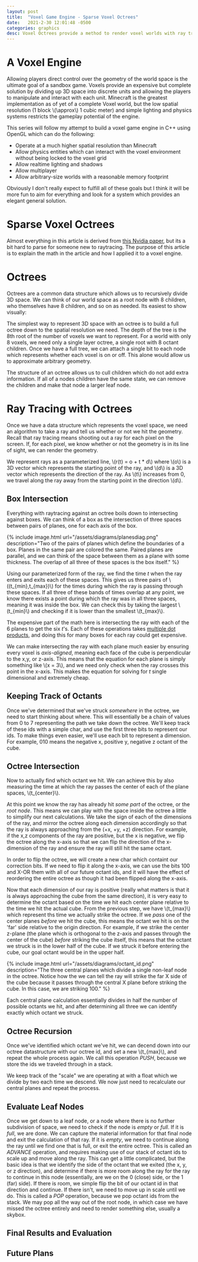 ```yaml
---
layout: post
title:  "Voxel Game Engine - Sparse Voxel Octrees"
date:   2021-2-30 12:01:48 -0500
categories: graphics
desc: Voxel Octrees provide a method to render voxel worlds with ray tracing.
---
```

# A Voxel Engine

Allowing players direct control over the geometry of the world space is the ultimate goal of a sandbox game. Voxels provide an expensive but complete
solution by dividing up 3D space into discrete units and allowing the players to manipulate and interact with each unit. Minecraft is the greatest
implementation as of yet of a complete Voxel world, but the low spatial resolution (1 block \\(\approx\\) 1 cubic meter) and simple lighting and physics systems restricts
the gameplay potential of the engine.

This series will follow my attempt to build a voxel game engine in C++ using OpenGL which can do the following:
  - Operate at a much higher spatial resolution than Minecraft
  - Allow physics entities which can interact with the voxel environment without being locked to the voxel grid
  - Allow realtime lighting and shadows
  - Allow multiplayer
  - Allow arbitrary-size worlds with a reasonable memory footprint

Obviously I don't really expect to fulfill all of these goals but I think it will be more fun to aim for everything and look for a system which provides an
elegant general solution.

# Sparse Voxel Octrees

Almost everything in this article is derived from [this Nvidia paper](https://research.nvidia.com/sites/default/files/pubs/2010-02_Efficient-Sparse-Voxel/laine2010tr1_paper.pdf), but its a bit hard to parse for someone new to raytracing. The purpose of this article is to explain the math in the article and how I applied it to a voxel engine.


# Octrees

Octrees are a common data structure which allows us to recursively divide 3D space.
We can think of our world space as a root node with 8 children, who themselves have 8 children, and so on as needed.
Its easiest to show visually:

The simplest way to represent 3D space with an octree is to build a full octree down to the spatial resolution we need. The depth of the tree is the 8th root of the number of voxels we want to represent. For a world with only 8 voxels, we need only a single layer octree, a single root with 8 octant children. Once we have a full tree, we can attach a single bit to each node which represents whether each voxel is on or off. This alone would allow us to approximate arbitrary geometry.

The structure of an octree allows us to cull children which do not add extra information. If all of a nodes children have the same state, we can remove the children and make that node a larger leaf node. 

# Ray Tracing with Octrees

Once we have a data structure which represents the voxel space, we need an algorithm to take a ray and tell us whether or not we hit the geometry. Recall that ray tracing means shooting out a ray for each pixel on the screen. If, for each pixel, we know whether or not the geometry is in its line of sight, we can render the geometry.

We represent rays as a parameterized line, 
\\(r(t) = o + t * d\\)
where \\(o\\) is a 3D vector which represents the starting point of the ray, and \\(d\\) is a 3D vector which represents the direction of the ray. As \\(t\\) increases from 0, we travel along the ray away from the starting point in the direction \\(d\\).

## Box Intersection

Everything with raytracing against an octree boils down to intersecting against boxes. We can think of a box as the intersection of three spaces between pairs of planes, one for each axis of the box.

{% include image.html url="/assets/diagrams/planesdiag.png" description="Two of the pairs of planes which define the boundaries of a box. Planes in the same pair are colored the same. Paired planes are parallel, and we can think of the space between them as a plane with some thickness. The overlap of all three of these spaces is the box itself." %}


Using our parameterized form of the ray, we find the time *t* when the ray enters and exits each of these spaces. This gives us three pairs of \\((t_{min},t_{max})\\) for the times during which the ray is passing through these spaces. If all three of these bands of times overlap at any point, we know there exists a point during which the ray was in all three spaces, meaning it was inside the box. We can check this by taking the largest \\(t_{min}\\) and checking if it is lower than the smallest \\(t_{max}\\).

The expensive part of the math here is intersecting the ray with each of the 6 planes to get the six *t*'s. Each of these operations takes [multiple dot products](https://en.wikipedia.org/wiki/Line%E2%80%93plane_intersection), and
doing this for many boxes for each ray could get expensive. 

We can make intersecting the ray with each plane much easier by ensuring every voxel is *axis-aligned*, meaning each face of the cube is perpendicular to the x,y, or z-axis. This means that the equation for each plane is simply something like \\(x = 3\\), and we need only check when the ray crosses this point in the x-axis. This makes the equation for solving for *t* single dimensional and extremely cheap. 

## Keeping Track of Octants

Once we've determined that we've struck *somewhere* in the octree, we need to start thinking about where. This will essentially be a chain of values from 0 to 7 representing the path we take down the octree. We'll keep track of these ids with a simple char, and use the first three bits to represent our ids. To make things even easier, we'll use each bit to represent a dimension. For example, 010 means the negative x, positive y, negative z octant of the cube. 

## Octree Intersection

Now to actually find which octant we hit. We can achieve this by also measuring the time at which the ray passes the center of each of the plane spaces, \\(t_{center}\\). 

At this point we know the ray has already hit *some part* of the octree, or the *root node*. This means we can play with the space inside the octree a little to simplify our next calculations. We take the sign of each of the dimensions of the ray, and mirror the octree along each dimension accordingly so that the ray is always approaching from the (+x, +y, +z) direction. For example, if the x,z components of the ray are positive, but the x is negative, we flip the octree along the x-axis so that we can flip the direction of the x-dimension of the ray and ensure the ray will still hit the same octant. 

In order to flip the octree, we will create a new char which containt our correction bits. If we need to flip it along the x-axis, we can use the bits 100 and X-OR them with all of our future octant ids, and it will have the effect of reordering the entire octree as though it had been flipped along the x-axis.

Now that each dimension of our ray is positive (really what matters is that it is always approaching the cube from the same direction), it is very easy to determine the octant based on the time we hit each center plane relative to the time we hit the actual cube. From the previous step, we have \\(t_{max}\\) which represent ths time we actually strike the octree. If we *pass* one of the center planes *before* we hit the cube, this means the octant we hit is on the 'far' side relative to the origin direction. For example, if we strike the center z-plane (the plane which is orthogonal to the z-axis and passes through the center of the cube) *before* striking the cube itself, this means that the octant we struck is in the lower half of the cube. If we struck it before entering the cube, our goal octant would be in the upper half. 


{% include image.html url="/assets/diagrams/octant_id.png" description="The three central planes which divide a single non-leaf node in the octree. Notice how the we can tell the ray will strike the far X side of the cube because it passes through the central X plane before striking the cube. In this case, we are striking 100." %}

Each central plane calculation essentially divides in half the number of possible octants we hit, and after determining all three we can identify exactly which octant we struck.

## Octree Recursion

Once we've identified which octant we've hit, we can decend down into our octree datastructure with our octree id, and set a new \\(t_{max}\\), and repeat the whole process again. We call this operation *PUSH*, because we store the ids we traveled through in a stack.

We keep track of the "scale" we are operating at with a float which we divide by two each time we descend. We now just need to recalculate our central planes and repeat the process. 

## Evaluate Leaf Nodes

Once we get down to a leaf node, or a node where there is no further subdivision of space, we need to check if the node is *empty* or *full*. If it is *full*, we are done. We can capture the material information for that final node and exit the calculation of that ray. If it is *empty*, we need to continue along the ray until we find one that is full, or exit the entire octree. This is called an *ADVANCE* operation, and requires making use of our stack of octant ids to scale up and move along the ray. This can get a little complicated, but the basic idea is that we identify the side of the octant that we exited (the x, y, or z direction), and determine if there is more room along the ray for the ray to continue in this node (essentially, are we on the 0 (close) side, or the 1 (far) side). If there is room, we simple flip the bit of our octant id in that direction and continue. If there isn't, we need to move up in scale until we do. This is called a *POP* operation, because we pop octant ids from the stack. We may pop all the way out of the root node, in which case we have missed the octree entirely and need to render something else, usually a skybox. 

## Final Results and Evaluation





## Future Plans



